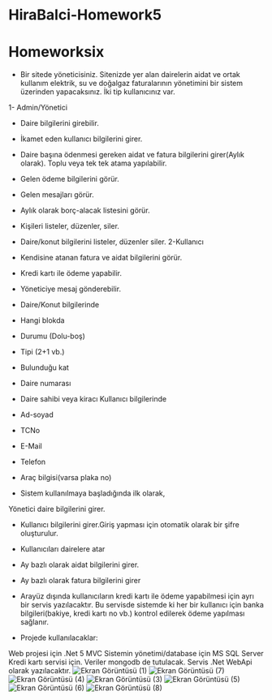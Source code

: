 # HiraBalci-Homework5

# Homeworksix

* Bir sitede yöneticisiniz. Sitenizde yer alan dairelerin aidat ve ortak kullanım elektrik, su ve doğalgaz faturalarının yönetimini bir sistem üzerinden yapacaksınız. İki tip kullanıcınız var.

1- Admin/Yönetici

* Daire bilgilerini girebilir.
* İkamet eden kullanıcı bilgilerini girer.
* Daire başına ödenmesi gereken aidat ve fatura bilgilerini girer(Aylık olarak). Toplu veya tek tek atama yapılabilir.
* Gelen ödeme bilgilerini görür.
* Gelen mesajları görür.
* Aylık olarak borç-alacak listesini görür.
* Kişileri listeler, düzenler, siler.
* Daire/konut bilgilerini listeler, düzenler siler.
2-Kullanıcı

* Kendisine atanan fatura ve aidat bilgilerini görür.
* Kredi kartı ile ödeme yapabilir.
* Yöneticiye mesaj gönderebilir.
* Daire/Konut bilgilerinde
* Hangi blokda
* Durumu (Dolu-boş)
* Tipi (2+1 vb.)
* Bulunduğu kat
* Daire numarası
* Daire sahibi veya kiracı
 Kullanıcı bilgilerinde
* Ad-soyad
* TCNo
* E-Mail
* Telefon
* Araç bilgisi(varsa plaka no)
* Sistem kullanılmaya başladığında ilk olarak,

Yönetici daire bilgilerini girer.
* Kullanıcı bilgilerini girer.Giriş yapması için otomatik olarak bir şifre oluşturulur.
* Kullanıcıları dairelere atar
* Ay bazlı olarak aidat bilgilerini girer.
* Ay bazlı olarak fatura bilgilerini girer
* Arayüz dışında kullanıcıların kredi kartı ile ödeme yapabilmesi için ayrı bir servis yazılacaktır. Bu servisde sistemde ki her bir kullanıcı için banka bilgileri(bakiye, kredi kartı no vb.) kontrol edilerek ödeme yapılması sağlanır.

* Projede kullanılacaklar:

Web projesi için .Net 5 MVC
Sistemin yönetimi/database için MS SQL Server
Kredi kartı servisi için. Veriler mongodb de tutulacak. Servis .Net WebApi olarak yazılacaktır.
![Ekran Görüntüsü (1)](https://user-images.githubusercontent.com/93313737/164309698-95f4258c-0a44-40b5-a381-99c838b6fb61.png)
![Ekran Görüntüsü (7)](https://user-images.githubusercontent.com/93313737/164309722-c90eab45-a083-4012-bd37-fd75b55da393.png)
![Ekran Görüntüsü (4)](https://user-images.githubusercontent.com/93313737/164309732-404d64e9-84ea-401b-9c95-597a7d0c097e.png)
![Ekran Görüntüsü (3)](https://user-images.githubusercontent.com/93313737/164309735-c6a459e7-d35a-44c2-908b-d5c8744e00d3.png)
![Ekran Görüntüsü (5)](https://user-images.githubusercontent.com/93313737/164309766-3c872ecb-d078-40e8-ac97-298ae8152254.png)
![Ekran Görüntüsü (6)](https://user-images.githubusercontent.com/93313737/164309776-725f14dd-66a3-472e-9eed-a32309bfe1aa.png)
![Ekran Görüntüsü (8)](https://user-images.githubusercontent.com/93313737/164309793-43dfe29d-9644-4978-a412-63560476c319.png)


